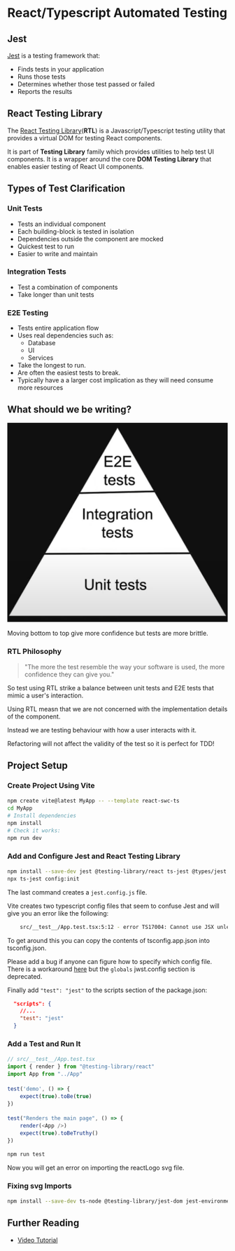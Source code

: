 # React/Typescript Automated Testing

## Jest

[Jest](https://jestjs.io/) is a testing framework that:

* Finds tests in your application
* Runs those tests
* Determines whether those test passed or failed
* Reports the results

## React Testing Library

The [React Testing Library](https://testing-library.com/docs/react-testing-library/intro/)(**RTL**) is a Javascript/Typescript testing utility that provides a virtual DOM for testing React components.

It is part of **Testing Library** family which provides utilities to help test UI components. It is a wrapper around the core **DOM Testing Library** that enables easier testing of React UI components.

## Types of Test Clarification

### Unit Tests

* Tests an individual component 
* Each building-block is tested in isolation
* Dependencies outside the component are mocked
* Quickest test to run
* Easier to write and maintain

### Integration Tests

* Test a combination of components
* Take longer than unit tests

### E2E Testing

* Tests entire application flow
* Uses real dependencies such as:
  * Database
  * UI
  * Services
* Take the longest to run.
* Are often the easiest tests to break.
* Typically have a a larger cost implication as they will need consume more resources

## What should we be writing?

![Testing Pyramid](./img/testing-pyramid.png)

Moving bottom to top give more confidence but tests are more brittle.

### RTL Philosophy

>"The more the test resemble the way your software is used, the more confidence they can give you."

So test using RTL strike a balance between unit tests and E2E tests that mimic a user's interaction.

Using RTL measn that we are not concerned with the implementation details of the component. 

Instead we are testing behaviour with how a user interacts with it.

Refactoring will not affect the validity of the test so it is perfect for TDD!

## Project Setup

### Create Project Using Vite

```bash
npm create vite@latest MyApp -- --template react-swc-ts
cd MyApp
# Install dependencies
npm install
# Check it works:
npm run dev
```

### Add and Configure Jest and React Testing Library

```bash
npm install --save-dev jest @testing-library/react ts-jest @types/jest
npx ts-jest config:init
```

The last command creates a ``jest.config.js`` file.

Vite creates two typescript config files that seem to confuse Jest and will give you an error like the following:

```bash
    src/__test__/App.test.tsx:5:12 - error TS17004: Cannot use JSX unless the '--jsx' flag is provided.
```

To get around this you can copy the contents of tsconfig.app.json into tsconfig.json.

Please add a bug if anyone can figure how to specify which config file. There is a workaround [here](https://huafu.github.io/ts-jest/user/config/tsConfig) but the ``globals`` jwst.config section is deprecated.


Finally add ```"test": "jest"``` to the scripts section of the package.json:

```json
  "scripts": {
    //...
    "test": "jest"
  }
```

### Add a Test and Run It


```typescript
// src/__test__/App.test.tsx
import { render } from "@testing-library/react"
import App from "../App"

test('demo', () => {
    expect(true).toBe(true)
})

test("Renders the main page", () => {
    render(<App />)
    expect(true).toBeTruthy()
})
```

```bash
npm run test
```

Now you will get an error on importing the reactLogo svg file.

### Fixing svg Imports

```bash
npm install --save-dev ts-node @testing-library/jest-dom jest-environment-jsdom
```

## Further Reading

* [Video Tutorial](https://www.youtube.com/playlist?list=PLC3y8-rFHvwirqe1KHFCHJ0RqNuN61SJd)
